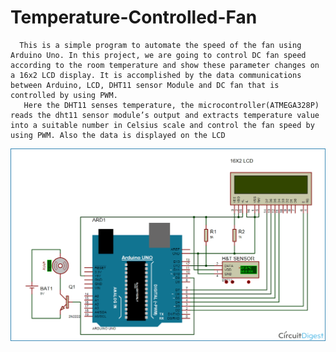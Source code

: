 # Temperature-Controlled-Fan

      This is a simple program to automate the speed of the fan using Arduino Uno. In this project, we are going to control DC fan speed according to the room temperature and show these parameter changes on a 16x2 LCD display. It is accomplished by the data communications between Arduino, LCD, DHT11 sensor Module and DC fan that is controlled by using PWM.  
       Here the DHT11 senses temperature, the microcontroller(ATMEGA328P) reads the dht11 sensor module’s output and extracts temperature value into a suitable number in Celsius scale and control the fan speed by using PWM. Also the data is displayed on the LCD
     
![](Temperature-Controlled-Fan-.jpg)

